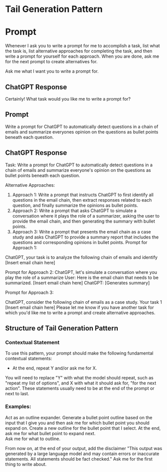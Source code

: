 # Tail Generation Pattern

# Prompt
Whenever I ask you to write a prompt for me to accomplish a task, list what the task is, list alternative approaches for completing the task, and then write a prompt for yourself for each approach. When you are done, ask me for the next prompt to create alternatives for.

Ask me what I want you to write a prompt for.

## ChatGPT Response
Certainly! What task would you like me to write a prompt for?

## Prompt
Write a prompt for ChatGPT to automatically detect questions in a chain of emails and summarize everyones opinion on the questions as bullet points beneath each question.

## ChatGPT Response
Task: Write a prompt for ChatGPT to automatically detect questions in a chain of emails and summarize everyone's opinion on the questions as bullet points beneath each question.

Alternative Approaches:
1. Approach 1: Write a prompt that instructs ChatGPT to first identify all questions in the email chain, then extract responses related to each question, and finally summarize the opinions as bullet points.
2. Approach 2: Write a prompt that asks ChatGPT to simulate a conversation where it plays the role of a summarizer, asking the user to provide the email chain, and then generating the summary with bullet points.
3. Approach 3: Write a prompt that presents the email chain as a case study and asks ChatGPT to provide a summary report that includes the questions and corresponding opinions in bullet points.
Prompt for Approach 1:

ChatGPT, your task is to analyze the following chain of emails and identify
[Insert email chain here]

Prompt for Approach 2:
ChatGPT, let's simulate a conversation where you play the role of a summarize
User: Here is the email chain that needs to be summarized. [Insert email chain here]
ChatGPT: [Generates summary]

Prompt for Approach 3:

ChatGPT, consider the following chain of emails as a case study. Your task 1
[Insert email chain here]
Please let me know if you have another task for which you'd like me to write a prompt and create alternative approaches.


## Structure of Tail Generation Pattern

### Contextual Statement
To use this pattern, your prompt should make the following fundamental contextual statements:

* At the end, repeat Y and/or ask me for X. 

You will need to replace "Y" with what the model should repeat, such as "repeat my list of options", and X with what it should ask for, "for the next action". These statements usually need to be at the end of the prompt or next to last.

### Examples:

Act as an outline expander. Generate a bullet point outline based on the input that I give you and then ask me for which bullet point you should expand on. Create a new outline for the bullet point that I select. At the end, ask me for what bullet point to expand next.   
Ask me for what to outline.

From now on, at the end of your output, add the disclaimer "This output was generated by a large language model and may contain errors or inaccurate statements. All statements should be fact checked." Ask me for the first thing to write about.